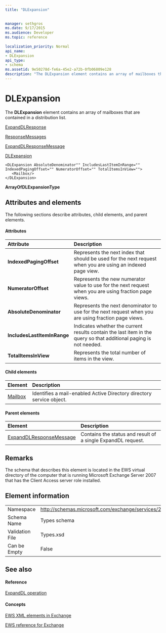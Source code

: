 ```yaml
---
title: "DLExpansion"
 
 
manager: sethgros
ms.date: 9/17/2015
ms.audience: Developer
ms.topic: reference
 
localization_priority: Normal
api_name:
- DLExpansion
api_type:
- schema
ms.assetid: 9e50278d-fe6a-45e2-a72b-0fb06809e128
description: "The DLExpansion element contains an array of mailboxes that are contained in a distribution list."
---
```


# DLExpansion

The **DLExpansion** element contains an array of mailboxes that are contained in a distribution list. 
  
[ExpandDLResponse](expanddlresponse.md)
  
[ResponseMessages](responsemessages.md)
  
[ExpandDLResponseMessage](expanddlresponsemessage.md)
  
[DLExpansion](dlexpansion.md)
  
```
<DLExpansion AbsoluteDenominator"" IncludesLastItemInRange="" IndexedPagingOffset="" NumeratorOffset="" TotalItemsInView="">
   <Mailbox/>
</DLExpansion>
```

 **ArrayOfDLExpansionType**
## Attributes and elements

The following sections describe attributes, child elements, and parent elements.
  
#### Attributes

|**Attribute**|**Description**|
|:-----|:-----|
|**IndexedPagingOffset** <br/> |Represents the next index that should be used for the next request when you are using an indexed page view.  <br/> |
|**NumeratorOffset** <br/> |Represents the new numerator value to use for the next request when you are using fraction page views.  <br/> |
|**AbsoluteDenominator** <br/> |Represents the next denominator to use for the next request when you are using fraction page views.  <br/> |
|**IncludesLastItemInRange** <br/> |Indicates whether the current results contain the last item in the query so that additional paging is not needed.  <br/> |
|**TotalItemsInView** <br/> |Represents the total number of items in the view.  <br/> |
   
#### Child elements

|**Element**|**Description**|
|:-----|:-----|
|[Mailbox](mailbox.md) <br/> |Identifies a mail-enabled Active Directory directory service object.  <br/> |
   
#### Parent elements

|**Element**|**Description**|
|:-----|:-----|
|[ExpandDLResponseMessage](expanddlresponsemessage.md) <br/> |Contains the status and result of a single ExpandDL request.  <br/> |
   
## Remarks

The schema that describes this element is located in the EWS virtual directory of the computer that is running Microsoft Exchange Server 2007 that has the Client Access server role installed.
  
## Element information

|||
|:-----|:-----|
|Namespace  <br/> |http://schemas.microsoft.com/exchange/services/2006/types  <br/> |
|Schema Name  <br/> |Types schema  <br/> |
|Validation File  <br/> |Types.xsd  <br/> |
|Can be Empty  <br/> |False  <br/> |
   
## See also

#### Reference

[ExpandDL operation](expanddl-operation.md)
#### Concepts

[EWS XML elements in Exchange](ews-xml-elements-in-exchange.md)
  
[EWS reference for Exchange](ews-reference-for-exchange.md)


